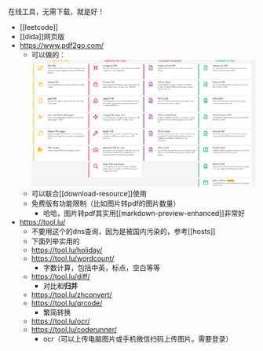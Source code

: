 在线工具，无需下载，就是好！
- [[leetcode]]
- [[dida]]网页版
- https://www.pdf2go.com/
  - 可以做的：![](pdf2go.png)
  - 可以联合[[download-resource]]使用
  - 免费版有功能限制（比如图片转pdf的图片数量）
    - 哈哈，图片转pdf其实用[[markdown-preview-enhanced]]非常好
- https://tool.lu/
  - 不要用这个的dns查询，因为是被国内污染的，参考[[hosts]]
  - 下面列举实用的
  - https://tool.lu/holiday/
  - https://tool.lu/wordcount/
    - 字数计算，包括中英，标点，空白等等
  - https://tool.lu/diff/
    - 对比和**归并**
  - https://tool.lu/zhconvert/
  - https://tool.lu/qrcode/
    - 繁简转换
  - https://tool.lu/ocr/
  - https://tool.lu/coderunner/
    - ocr（可以上传电脑图片或手机微信扫码上传图片。需要登录）